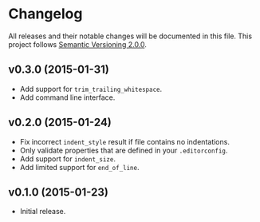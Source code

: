 # Changelog

All releases and their notable changes will be documented in this file. This project follows [Semantic Versioning 2.0.0](http://semver.org).

## v0.3.0 (2015-01-31)

- Add support for `trim_trailing_whitespace`.
- Add command line interface.

## v0.2.0 (2015-01-24)

- Fix incorrect `indent_style` result if file contains no indentations.
- Only validate properties that are defined in your `.editorconfig`.
- Add support for `indent_size`.
- Add limited support for `end_of_line`.

## v0.1.0 (2015-01-23)

- Initial release.
